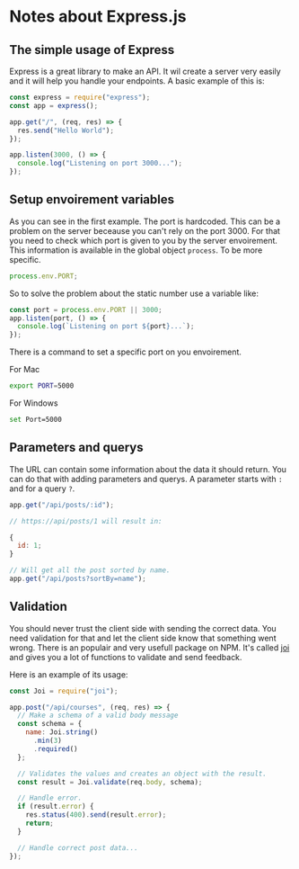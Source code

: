# Notes about Express.js

## The simple usage of Express

Express is a great library to make an API. It wil create a server very easily and it will help you handle your endpoints. A basic example of this is:

```javascript
const express = require("express");
const app = express();

app.get("/", (req, res) => {
  res.send("Hello World");
});

app.listen(3000, () => {
  console.log("Listening on port 3000...");
});
```

## Setup envoirement variables

As you can see in the first example. The port is hardcoded. This can be a problem on the server beceause you can't rely on the port 3000. For that you need to check which port is given to you by the server envoirement. This information is available in the global object `process`. To be more specific.

```javascript
process.env.PORT;
```

So to solve the problem about the static number use a variable like:

```javascript
const port = process.env.PORT || 3000;
app.listen(port, () => {
  console.log(`Listening on port ${port}...`);
});
```

There is a command to set a specific port on you envoirement.

For Mac

```sh
export PORT=5000
```

For Windows

```sh
set Port=5000
```

## Parameters and querys

The URL can contain some information about the data it should return. You can do that with adding parameters and querys. A parameter starts with `:` and for a query `?`.

```javascript
app.get("/api/posts/:id");

// https://api/posts/1 will result in:

{
  id: 1;
}

// Will get all the post sorted by name.
app.get("/api/posts?sortBy=name");
```

## Validation

You should never trust the client side with sending the correct data. You need validation for that and let the client side know that something went wrong. There is an populair and very usefull package on NPM. It's called [joi](https://www.npmjs.com/package/joi) and gives you a lot of functions to validate and send feedback.

Here is an example of its usage:

```javascript
const Joi = require("joi");

app.post("/api/courses", (req, res) => {
  // Make a schema of a valid body message
  const schema = {
    name: Joi.string()
      .min(3)
      .required()
  };

  // Validates the values and creates an object with the result.
  const result = Joi.validate(req.body, schema);

  // Handle error.
  if (result.error) {
    res.status(400).send(result.error);
    return;
  }

  // Handle correct post data...
});
```

